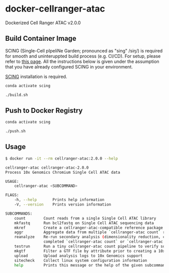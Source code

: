 # docker-cellranger-atac

Dockerized Cell Ranger ATAC v2.0.0

## Build Container Image

SCING (Single-Cell pIpeliNe Garden; pronounced as "sing" /siŋ/) is required for smooth and uninteruppted build process (e.g. CI/CD). For setup, please refer to [this page](https://github.com/hisplan/scing). All the instructions below is given under the assumption that you have already configured SCING in your environment.

[SCING](https://github.com/hisplan/scing) installation is required.

```bash
conda activate scing

./build.sh
```

## Push to Docker Registry

```bash
conda activate scing

./push.sh
```

## Usage

```bash
$ docker run -it --rm cellranger-atac:2.0.0 --help

cellranger-atac cellranger-atac-2.0.0
Process 10x Genomics Chromium Single Cell ATAC data

USAGE:
    cellranger-atac <SUBCOMMAND>

FLAGS:
    -h, --help       Prints help information
    -V, --version    Prints version information

SUBCOMMANDS:
    count        Count reads from a single Single Cell ATAC library
    mkfastq      Run bcl2fastq on Single Cell ATAC sequencing data
    mkref        Create a cellranger-atac-compatible reference package
    aggr         Aggregate data from multiple `cellranger-atac count` runs
    reanalyze    Re-run secondary analysis (dimensionality reduction, clustering, etc) on a
                 completed `cellranger-atac count` or `cellranger-atac aggr` run
    testrun      Run a tiny cellranger-atac count pipeline to verify software integrity
    mkgtf        Filter a GTF file by attribute prior to creating a 10x reference
    upload       Upload analysis logs to 10x Genomics support
    sitecheck    Collect linux system configuration information
    help         Prints this message or the help of the given subcommand(s)
```
